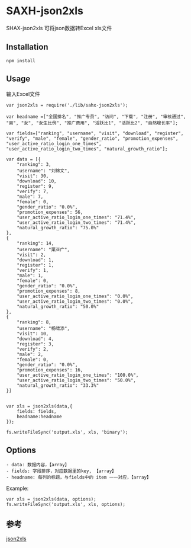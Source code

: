 # SAXH-json2xls
SHAX-json2xls 可将json数据转Excel xls文件

Installation
------------

    npm install

Usage
------
输入Excel文件

    var json2xls = require('./lib/sahx-json2xls');    

    var headname =["全国排名", "推广专员", "访问", "下载", "注册", "审核通过", "男", "女", "女生比例", "推广费用", "活跃比1", "活跃比2", "自然增长率"];
  
    var fields=["ranking", "username", "visit", "download", "register", "verify", "male", "female", "gender_ratio", "promotion_expenses", "user_active_ratio_login_one_times", "user_active_ratio_login_two_times", "natural_growth_ratio"];

    var data = [{
        "ranking": 3,
        "username": "刘锦文",
        "visit": 30,
        "download": 10,
        "register": 9,
        "verify": 7,
        "male": 7,
        "female": 0,
        "gender_ratio": "0.0%",
        "promotion_expenses": 56,
        "user_active_ratio_login_one_times": "71.4%",
        "user_active_ratio_login_two_times": "71.4%",
        "natural_growth_ratio": "75.0%"
	}, 
	{
        "ranking": 14,
        "username": "栗亚广",
        "visit": 2,
        "download": 1,
        "register": 1,
        "verify": 1,
        "male": 1,
        "female": 0,
        "gender_ratio": "0.0%",
        "promotion_expenses": 8,
        "user_active_ratio_login_one_times": "0.0%",
        "user_active_ratio_login_two_times": "0.0%",
        "natural_growth_ratio": "50.0%"
	}, 
	{
        "ranking": 8,
        "username": "杨啸添",
        "visit": 10,
        "download": 4,
        "register": 3,
        "verify": 2,
        "male": 2,
        "female": 0,
        "gender_ratio": "0.0%",
        "promotion_expenses": 16,
        "user_active_ratio_login_one_times": "100.0%",
        "user_active_ratio_login_two_times": "50.0%",
        "natural_growth_ratio": "33.3%"
	}]
    

    var xls = json2xls(data,{
    	fields: fields,
    	headname:headname
	});

    fs.writeFileSync('output.xls', xls, 'binary');



Options
-------

    - data: 数据内容，【array】
    - fields: 字段排序，对应数据里的key, 【array】
    - headname: 每列的标题，与fields中的 item 一一对应，【array】

Example:

    var xls = json2xls(data, options);
    fs.writeFileSync('output.xls', xls, options);


参考
-------
[json2xls](https://github.com/rikkertkoppes/json2xls)